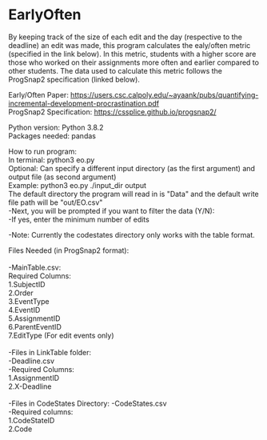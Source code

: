 # EarlyOften

By keeping track of the size of each edit and the day (respective to the deadline) an edit was made, this program calculates the ealy/often metric (specified in the link below). In this metric, students with a higher score are those who worked on their assignments more often and earlier compared to other students. The data used to calculate this metric follows the ProgSnap2 specification (linked below). <br/>

Early/Often Paper: https://users.csc.calpoly.edu/~ayaank/pubs/quantifying-incremental-development-procrastination.pdf <br/>
ProgSnap2 Specification: https://cssplice.github.io/progsnap2/<br/>

Python version: Python 3.8.2 <br/>
Packages needed: pandas

How to run program: <br/>
In terminal: python3 eo.py<br>
Optional: Can specify a different input directory (as the first argument) and output file (as second argument)<br/>
Example: python3 eo.py ./input_dir output<br/>
The default directory the program will read in is "Data" and the default write file path will be "out/EO.csv"<br/>
-Next, you will be prompted if you want to filter the data (Y/N): <br/>
-If yes, enter the minimum number of edits <br/>

-Note: Currently the codestates directory only works with the table format. <br/>

Files Needed (in ProgSnap2 format):<br/><br/>
-MainTable.csv: <br/>
Required Columns:<br/>
1.SubjectID<br/>
2.Order<br/>
3.EventType<br/>
4.EventID<br/>
5.AssignmentID<br/>
6.ParentEventID<br/>
7.EditType (For edit events only)<br/> <br/>
-Files in LinkTable folder:<br/>
-Deadline.csv<br/>
-Required Columns:<br/>
1.AssignmentID <br/>
2.X-Deadline <br/><br/>
-Files in CodeStates Directory:
-CodeStates.csv<br/>
-Required columns: <br/>
1.CodeStateID<br/>
2.Code <br/><br/>
